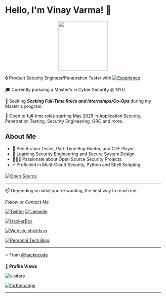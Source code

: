 # Hello, I'm Vinay Varma! 👋

<p align="center"> <img src="https://octodex.github.com/images/daftpunktocat-thomas.gif" height="160px" width="160px"> </p>

🔒 Product Security Engineer/Penetration Tester with [![Experience](https://img.shields.io/badge/Industry_Experience-5.0+%20Years-blue)](https://img.shields.io/badge/Experience-5.0%20Years-blue)

🎓 Currently pursuing a Master's in Cyber Security @ NYU

🚀 Seeking _**Seeking Full-Time Roles and Internships/Co-Ops**_ during my Master's program.

💼 Open to full-time roles starting May 2025 in Application Security, Penetration Testing, Security Engineering, GRC and more.

## About Me

- 🔐 Penetration Tester, Part-Time Bug Hunter, and CTF Player.
- 🌱 Learning Security Engineering and Secure System Design.
- 👨🏻‍💻 Passionate about Open Source Security Projects.
- ⚡ Proficient in Multi-Cloud Security, Python and Shell Scripting.

[![Open Source](https://badges.frapsoft.com/os/v1/open-source.svg?v=103)](https://opensource.org/)

---

📫 Depending on what you're wanting, the best way to reach me:

<em>Follow or Contact Me</em>
<p>
 <a href="https://twitter.com/hack_n_code"><img src="https://img.shields.io/twitter/follow/hack_n_code.svg?style=flat-square&label=Follow%20%40hack_n_code&logo=TWITTER&logoColor=FFFFFF&labelColor=00aced&logoWidth=15&color=lightgray" alt="Twitter"></a>
<a href="https://www.linkedin.com/in/vinay-varma/"><img src="https://img.shields.io/badge/LinkedIn-%230077B5.svg?&style=flat&logo=linkedin&logoColor=white" alt="LinkedIn"></a>

</div>

<a href="https://www.hackthebox.eu/profile/30443"><img src="https://www.hackthebox.eu/badge/image/30443" alt="HackerBox"></a>
</div>


[![Website shields.io](https://img.shields.io/website.svg?down_color=red&down_message=down&up_color=blue&up_message=hackncode.com&logo=github&url=http%3A%2F%2Fshields.io)](https://www.hackncode.com/)


<a href="https://blog.hackncode.com/"><img src="https://img.shields.io/badge/Personal Blog-FF5722?style=for-the-badge&style=flat&logo=Blogger&logoColor=white" alt="Personal Tech Blog"></a>

</div>
     
 
---
⭐️ From [@hackncode](https://github.com/hackncode)


<!--  PROFILES VIEWS -->

🌱 **Profile Views**
 
![visitors](https://profile-counter.glitch.me/hackncode/count.svg?align=center)


[![forthebadge](https://forthebadge.com/images/badges/built-with-love.svg)](https://forthebadge.com)

---
